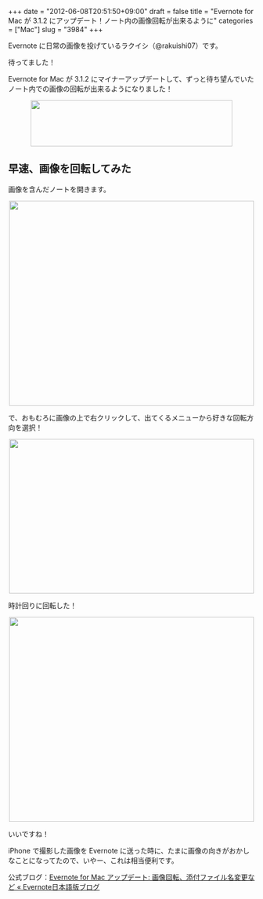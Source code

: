 +++
date = "2012-06-08T20:51:50+09:00"
draft = false
title = "Evernote for Mac が 3.1.2 にアップデート！ノート内の画像回転が出来るように"
categories = ["Mac"]
slug = "3984"
+++

Evernote に日常の画像を投げているラクイシ（@rakuishi07）です。

待ってました！

Evernote for Mac が 3.1.2 にマイナーアップデートして、ずっと待ち望んでいたノート内での画像の回転が出来るようになりました！

<img style="display:block; margin-left:auto; margin-right:auto;" src="/images/2012/06/3984_1.png" border="0" width="412" height="94" />

<h2>早速、画像を回転してみた</h2>

画像を含んだノートを開きます。

<img style="display:block; margin-left:auto; margin-right:auto;" src="/images/2012/06/3984_2.png" border="0" width="500" height="418" />

で、おもむろに画像の上で右クリックして、出てくるメニューから好きな回転方向を選択！

<img style="display:block; margin-left:auto; margin-right:auto;" src="/images/2012/06/3984_3.png" border="0" width="500" height="315" />

時計回りに回転した！

<img style="display:block; margin-left:auto; margin-right:auto;" src="/images/2012/06/3984_4.png" border="0" width="500" height="418" />

いいですね！

iPhone で撮影した画像を Evernote に送った時に、たまに画像の向きがおかしなことになってたので、いやー、これは相当便利です。

公式ブログ：<a href="http://blog.evernote.com/jp/2012/06/08/8670" target="_blank">Evernote for Mac アップデート: 画像回転、添付ファイル名変更など « Evernote日本語版ブログ</a>
